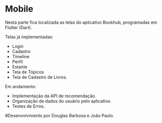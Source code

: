 # Mobile

Nesta parte fica localizada as telas do aplicativo Bookhub, programadas em Flutter (Dart). 

Telas já implementadas:
- Login
- Cadastro
- Timeline
- Perfil
- Estante
- Tela de Tópicos
- Tela de Cadastro de Livros.

Em andamento:
- Implementação da API de recomendação.
- Organização de dados do usuário pelo aplicativo.
- Testes de Erros.

#Desenvolvimento por Douglas Barbosa e João Paulo.
